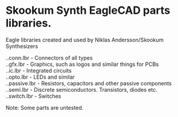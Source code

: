 # Skookum Synth EagleCAD parts libraries.

Eagle libraries created and used by Niklas Andersson/Skookum Synthesizers

..conn.lbr - Connectors of all types</br>
..gfx.lbr - Graphics, such as logos and similar things for PCBs</br>
..ic.lbr - Integrated circuits</br>
..opto.lbr - LEDs and similar</br>
..passive.lbr - Resistors, capacitors and other passive components</br>
..semi.lbr - Discrete semiconductors. Transistors, diodes etc.</br>
..switch.lbr - Switches</br>

Note:
Some parts are untested.

